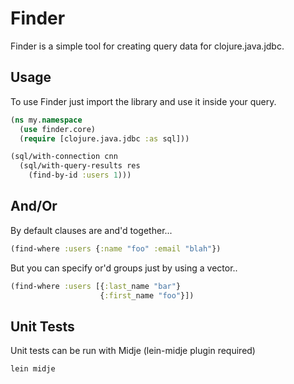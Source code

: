 
Finder
======

Finder is a simple tool for creating query data for clojure.java.jdbc.

Usage
-----

To use Finder just import the library and use it inside your query.

```clojure
(ns my.namespace
  (use finder.core)
  (require [clojure.java.jdbc :as sql]))

(sql/with-connection cnn
  (sql/with-query-results res
    (find-by-id :users 1)))
```

And/Or
------

By default clauses are and'd together...

```clojure
(find-where :users {:name "foo" :email "blah"})
```

But you can specify or'd groups just by using a vector..

```clojure
(find-where :users [{:last_name "bar"}
                    {:first_name "foo"}])
```

Unit Tests
----------

Unit tests can be run with Midje (lein-midje plugin required)

```
lein midje
```

